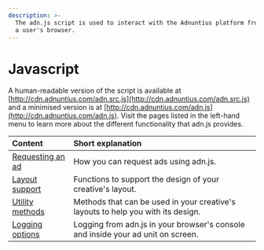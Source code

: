 ```yaml
---
description: >-
  The adn.js script is used to interact with the Adnuntius platform from within
  a user's browser.
---
```


# Javascript

A human-readable version of the script is available at [http://cdn.adnuntius.com/adn.src.js](http://cdn.adnuntius.com/adn.src.js) and a minimised version is at [http://cdn.adnuntius.com/adn.js](http://cdn.adnuntius.com/adn.js). Visit the pages listed in the left-hand menu to learn more about the different functionality that adn.js provides.

| Content | Short explanation |
| :--- | :--- |
| [Requesting an ad](adn-request.md) | How you can request ads using adn.js. |
| [Layout support](adn-layout.md) | Functions to support the design of your creative's layout. |
| [Utility methods](adn-utility.md) | Methods that can be used in your creative's layouts to help you with its design. |
| [Logging options](adn-feedback.md) | Logging from adn.js in your browser's console and inside your ad unit on screen. |

